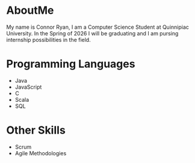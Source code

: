 # AboutMe
My name is Connor Ryan, I am a Computer Science Student at Quinnipiac University. In the Spring of 2026 I will be graduating and I am pursing internship possibilities in the field.

# Programming Languages
- Java
- JavaScript
- C
- Scala
- SQL
# Other Skills
- Scrum
- Agile Methodologies
